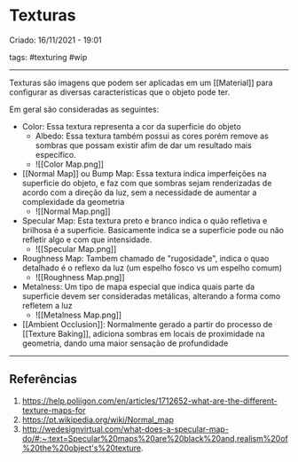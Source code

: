 # Texturas
Criado: 16/11/2021 - 19:01

tags: #texturing #wip 

---

Texturas são imagens que podem ser aplicadas em um [[Material]] para configurar as diversas caracteristicas que o objeto pode ter.

Em geral são consideradas as seguintes:
- Color: Essa textura representa a cor da superficie do objeto
	- Albedo: Essa textura também possui as cores porém remove as sombras que possam existir afim de dar um resultado mais específico.
	- ![[Color Map.png]]
- [[Normal Map]] ou Bump Map: Essa textura indica imperfeições na superficie do objeto, e faz com que sombras sejam renderizadas de acordo com a direção da luz, sem a necessidade de aumentar a complexidade da geometria
	- ![[Normal Map.png]]
- Specular Map: Esta textura preto e branco indica o quão refletiva e brilhosa é a superficie. Basicamente indica se a superficie pode ou não refletir algo e com que intensidade.
	- ![[Specular Map.png]]
- Roughness Map: Tambem chamado de "rugosidade", indica o quao detalhado é o reflexo da luz (um espelho fosco vs um espelho comum)
	- ![[Roughness Map.png]]
- Metalness: Um tipo de mapa especial que indica quais parte da superficie devem ser consideradas metálicas, alterando a forma como refletem a luz
	- ![[Metalness Map.png]]
- [[Ambient Occlusion]]: Normalmente gerado a partir do processo de [[Texture Baking]], adiciona sombras em locais de proximidade na geometria, dando uma maior sensação de profundidade

---
## Referências
1. https://help.poliigon.com/en/articles/1712652-what-are-the-different-texture-maps-for
2. https://pt.wikipedia.org/wiki/Normal_map
3. http://wedesignvirtual.com/what-does-a-specular-map-do/#:~:text=Specular%20maps%20are%20black%20and,realism%20of%20the%20object's%20texture.